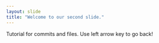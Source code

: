 ```yaml
---
layout: slide
title: "Welcome to our second slide."
---
```


Tutorial for commits and files.
Use left arrow key to go back!
